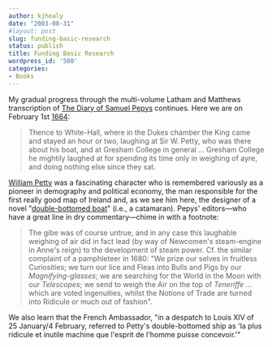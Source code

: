 ```yaml
---
author: kjhealy
date: "2003-08-31"
#layout: post
slug: funding-basic-research
status: publish
title: Funding Basic Research
wordpress_id: '500'
categories:
- Books
---
```


My gradual progress through the multi-volume Latham and Matthews transcription of [The Diary of Samuel Pepys](http://www.amazon.com/exec/obidos/ASIN/0520225791/kieranhealysw-20/ref=nosim/) continues. Here we are on February 1st [1664](http://www.amazon.com/exec/obidos/ASIN/0520226968/kieranhealysw-20/ref=nosim/):

> Thence to White-Hall, where in the Dukes chamber the King came and stayed an hour or two, laughing at Sir W. Petty, who was there about his boat, and at Gresham College in general … Gresham College he mightily laughed at for spending its time only in weighing of ayre, and doing nothing else since they sat.

[William Petty](http://cepa.newschool.edu/het/profiles/petty.htm) was a fascinating character who is remembered variously as a pioneer in demography and political economy, the man responsible for the first really good map of Ireland and, as we see him here, the designer of a novel "[double-bottomed boat](http://web.ukonline.co.uk/lordcornell/iwhr/cat.htm)" (i.e., a catamaran). Pepys' editors—who have a great line in dry commentary—chime in with a footnote:

> The gibe was of course untrue, and in any case this laughable weighing of air did in fact lead (by way of Newcomen's steam-engine in Anne's reign) to the development of steam power. Cf. the similar complaint of a pamphleteer in 1680: "We prize our selves in fruitless Curiosities; we turn our lice and Fleas into Bulls and Pigs by our *Magnifying-glasses*; we are searching for the World in the Moon with our *Telescopes*; we send to weigh the Air on the top of *Teneriffe* ... which are voted ingenuities, whilst the Notions of Trade are turned into Ridicule or much out of fashion".

We also learn that the French Ambassador, "in a despatch to Louis XIV of 25 January/4 February, referred to Petty's double-bottomed ship as 'la plus ridicule et inutile machine que l'esprit de l'homme puisse concevoir.'"

